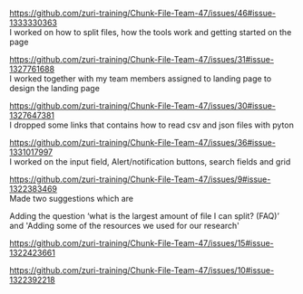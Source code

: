 https://github.com/zuri-training/Chunk-File-Team-47/issues/46#issue-1333330363<br>
I worked on how to split files, how the tools work and getting started on the page

https://github.com/zuri-training/Chunk-File-Team-47/issues/31#issue-1327761688<br>
I worked together with my team members assigned to landing page to design the landing page 

https://github.com/zuri-training/Chunk-File-Team-47/issues/30#issue-1327647381<br>
I dropped some links that contains how to read csv and json files with pyton

https://github.com/zuri-training/Chunk-File-Team-47/issues/36#issue-1331017997<br>
I worked on the input field, Alert/notification buttons, search fields and grid

https://github.com/zuri-training/Chunk-File-Team-47/issues/9#issue-1322383469<br>
Made two suggestions which are

Adding the question ‘what is the largest amount of file I can split? (FAQ)’ and 
'Adding some of the resources we used for our research'<br>

https://github.com/zuri-training/Chunk-File-Team-47/issues/15#issue-1322423661

https://github.com/zuri-training/Chunk-File-Team-47/issues/10#issue-1322392218
